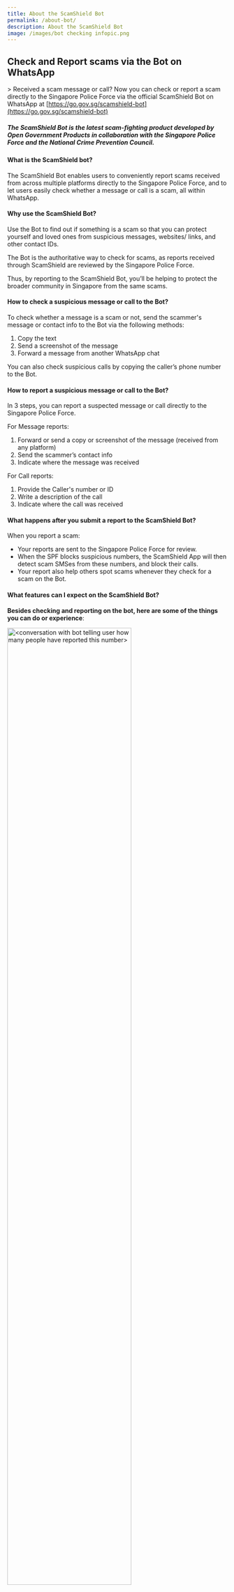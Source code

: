 ```yaml
---
title: About the ScamShield Bot
permalink: /about-bot/
description: About the ScamShield Bot
image: /images/bot checking infopic.png
---
```

## Check and Report scams via the Bot on WhatsApp

&gt; Received a scam message or call? Now you can check or report a scam directly to the Singapore Police Force via the official ScamShield Bot on WhatsApp at [https://go.gov.sg/scamshield-bot](https://go.gov.sg/scamshield-bot)

##### The ScamShield Bot is the latest scam-fighting product developed by Open Government Products in collaboration with the Singapore Police Force and the National Crime Prevention Council.

#### What is the ScamShield bot?

The ScamShield Bot enables users to conveniently report scams received from across multiple platforms directly to the Singapore Police Force, and to let users easily check whether a message or call is a scam, all within WhatsApp.

#### Why use the ScamShield Bot?

Use the Bot to find out if something is a scam so that you can protect yourself and loved ones from suspicious messages, websites/ links, and other contact IDs.&nbsp;

The Bot is the authoritative way to check for scams, as reports received through ScamShield are reviewed by the Singapore Police Force.&nbsp;

Thus, by reporting to the ScamShield Bot, you’ll be helping to protect the broader community in Singapore from the same scams.

#### How to check a suspicious message or call to the Bot?

To check whether a message is a scam or not, send the scammer's message or contact info to the Bot via the following methods:

1.  Copy the text 
2.  Send a screenshot of the message
3.  Forward a message from another WhatsApp chat

You can also check suspicious calls by copying the caller’s phone number to the Bot.

#### How to report a suspicious message or call to the Bot?

In 3 steps, you can report a suspected message or call directly to the Singapore Police Force.&nbsp;

For Message reports:
1. Forward or send a copy or screenshot of the message (received from any platform)
2. Send the scammer’s contact info
3. Indicate where the message was received
 
 For Call reports:
 1. Provide the Caller's number or ID 
 2. Write a description of the call
 3. Indicate where the call was received

#### What happens after you submit a report to the ScamShield Bot?

When you report a scam:

*   Your reports are sent to the Singapore Police Force for review.
*   When the SPF blocks suspicious numbers, the ScamShield App will then detect scam SMSes from these numbers, and block their calls.
*   Your report also help others spot scams whenever they check for a scam on the Bot.

#### What features can I expect on the ScamShield Bot?

**Besides checking and reporting on the bot, here are some of the things you can do or experience**:

<img style="width:75%" alt="<conversation with bot telling user how many people have reported this number>" src="/images/crowdsourced%20checking.png">

*   **Crowdsourced Information**: When checking whether something is a scam, for messages or calls that have previously been reported, the ScamShield Bot can tell you how many others have also reported a similar message or contact. 


<img style="width:75%" alt="<conversation with bot telling user if message and links are suspicious>" src="/images/ml%20classifier.png">

*   **Machine Learning Classifier**: For certain checked messages, the ScamShield Bot will use a machine learning classifier to determine whether the message content has been used by scammers before or whether the message contains URL links that likely lead to a scam website.


<img style="width:75%" alt="<user forwards a message to the bot>" src="/images/forwarding.png">

*   **Forward messages**: For scam messages received on WhatsApp, you can simply forward the suspicious message from another chat in WhatsApp directly to the ScamShield Bot, and the forwarded message can be immediately checked or reported to the SPF.


<img style="width:75%" alt="<user sends the bot a screenshot of a message scammer sent them>" src="/images/4%20screenshot.png">

*   **Send screenshots**: You can screenshot messages and send them to the ScamShield Bot. The Bot uses Optical Character Recognition (OCR) technology to convert the screenshot from a picture to a text. This provides you another way to send messages to the Bot beyond copying or forwarding methods.


<img style="width:75%" alt="<conversation with bot telling user how many people have reported this number>" src="/images/see%20stats.png">

*   **See my stats**: You are able to see the impact that you've made by reporting on the ScamShield Bot. By clicking on ‘See my stats’ or typing out ‘stats’ to the Bot, you can find out how many reports you've submitted, how many times your reports have helped others check if something is a scam, and how many numbers/contacts/links etc. have been confirmed a scam as a result of your reports.


<img style="width:75%" alt="<conversation with bot telling user how many people have reported this number>" src="/images/crowdsourced%20checking.png">


*   **Getting help**: If you are ever confused or lost, simply type out ‘help’ into the bot and a list of commands will be displayed to help you navigate directly to different features.